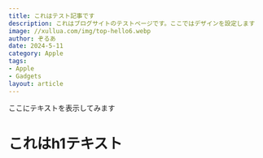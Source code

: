 ```yaml
---
title: これはテスト記事です
description: これはブログサイトのテストページです。ここではデザインを設定します
image: //xullua.com/img/top-hello6.webp
author: ぞるあ
date: 2024-5-11
category: Apple
tags:
- Apple
- Gadgets
layout: article
---
```

ここにテキストを表示してみます
# これはh1テキスト